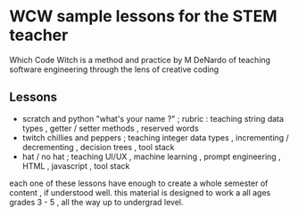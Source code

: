 <h1>WCW sample lessons for the STEM teacher</h1>
<p>Which Code Witch is a method and practice by M DeNardo of teaching software engineering through the lens of creative coding</p>
<h2>Lessons</h2>
<ul>
<li>scratch and python "what's your name ?" ; rubric : teaching string data types , getter / setter methods , reserved words </li>
<li>twitch chillies and peppers ; teaching integer data types , incrementing / decrementing , decision trees , tool stack</li>
<li>hat / no hat ; teaching UI/UX , machine learning , prompt engineering , HTML , javascript , tool stack</li></ul>
<p>each one of these lessons have enough to create a whole semester of content , if understood well. this material is designed to work a all ages grades 3 - 5 , all the way up to undergrad level.</p>
